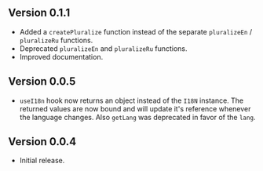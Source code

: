 ## Version 0.1.1

- Added a `createPluralize` function instead of the separate `pluralizeEn` / `pluralizeRu` functions.
- Deprecated `pluralizeEn` and `pluralizeRu` functions.
- Improved documentation.

## Version 0.0.5

- `useI18n` hook now returns an object instead of the `I18N` instance. The returned values are now bound and will update it's reference whenever the language changes. Also `getLang` was deprecated in favor of the `lang`.

## Version 0.0.4

- Initial release.
